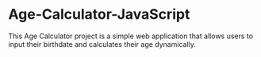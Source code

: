 # Age-Calculator-JavaScript
This Age Calculator project is a simple web application that allows users to input their birthdate and calculates their age dynamically. 
